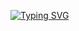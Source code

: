 [![Typing SVG](https://readme-typing-svg.demolab.com?font=Fira+Code&weight=100&size=15&duration=3000&pause=1000&color=47F725&center=true&vCenter=true&multiline=true&width=1200&lines=Hey+you!+%E2%9C%8C%F0%9F%8F%BD;Nice+to+see+you+here.+Working+%F0%9F%8F%9A%EF%B8%8F)](https://git.io/typing-svg)
